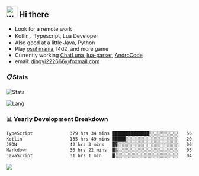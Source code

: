 ## <img alt="wave" src="https://raw.githubusercontent.com/MartinHeinz/MartinHeinz/master/wave.gif" width="30px"> Hi there

- Look for a remote work
- Kotlin，Typescript, Lua Developer
- Also good at a little Java, Python
- Play [osu! mania](https://osu.ppy.sh/users/29808669), l4d2, and more game
- Currently working [ChatLuna](https://github.com/ChatLunaLab), [lua-parser](https://github.com/dingyi222666/lua-parser), [AndroCode](https://github.com/dingyi222666/AndroCode)
- email: [dingyi222666@foxmail.com](mailto:dingyi222666@foxmail.com)

### 📋Stats

![Stats](https://github-readme-stats.vercel.app/api?username=dingyi222666&show_icons=true&icon_color=47A69E&title_color=47A69E&count_private=true)    

![Lang](https://github-readme-stats.vercel.app/api/top-langs/?username=dingyi222666&layout=compact&title_color=47A69E&hide=html,css,c,c%2B%2B)   

### 📊 Yearly Development Breakdown

<!--START_SECTION:waka-->

```txt
TypeScript              379 hrs 34 mins ██████████████░░░░░░░░░░░   56.04 %
Kotlin                  135 hrs 49 mins █████░░░░░░░░░░░░░░░░░░░░   20.05 %
JSON                    42 hrs 3 mins   █▓░░░░░░░░░░░░░░░░░░░░░░░   06.21 %
Markdown                36 hrs 22 mins  █▒░░░░░░░░░░░░░░░░░░░░░░░   05.37 %
JavaScript              31 hrs 1 min    █░░░░░░░░░░░░░░░░░░░░░░░░   04.58 %
```

<!--END_SECTION:waka-->

![](https://komarev.com/ghpvc/?username=dingyi222666)
